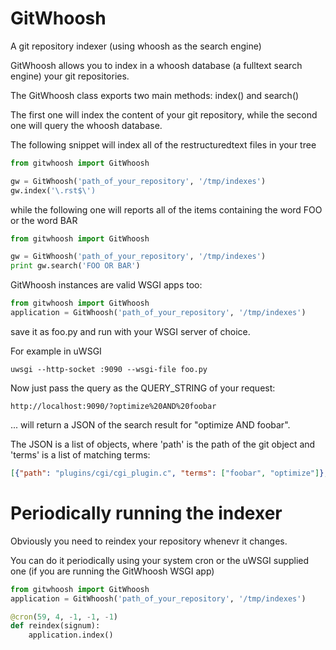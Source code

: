 GitWhoosh
=========

A git repository indexer (using whoosh as the search engine)

GitWhoosh allows you to index in a whoosh database (a fulltext search engine) your git repositories.

The GitWhoosh class exports two main methods: index() and search()

The first one will index the content of your git repository, while the second one will query
the whoosh database.

The following snippet will index all of the restructuredtext files in your tree

```python
from gitwhoosh import GitWhoosh

gw = GitWhoosh('path_of_your_repository', '/tmp/indexes')
gw.index('\.rst$\')
```

while the following one will reports all of the items containing the word FOO or the word BAR

```python
from gitwhoosh import GitWhoosh

gw = GitWhoosh('path_of_your_repository', '/tmp/indexes')
print gw.search('FOO OR BAR')
```

GitWhoosh instances are valid WSGI apps too:

```python
from gitwhoosh import GitWhoosh
application = GitWhoosh('path_of_your_repository', '/tmp/indexes')
```

save it as foo.py and run with your WSGI server of choice.

For example in uWSGI

```
uwsgi --http-socket :9090 --wsgi-file foo.py
```

Now just pass the query as the QUERY_STRING of your request:

```
http://localhost:9090/?optimize%20AND%20foobar
```

... will return a JSON of the search result for "optimize AND foobar".

The JSON is a list of objects, where 'path' is the path of the git object and 'terms' is a list of matching terms:

```json
[{"path": "plugins/cgi/cgi_plugin.c", "terms": ["foobar", "optimize"]}, {"path": "plugins/python/python_plugin.c", "terms": ["foobar", "optimize"]}]
```

Periodically running the indexer
================================

Obviously you need to reindex your repository whenevr it changes.

You can do it periodically using your system cron or the uWSGI supplied one (if you are running the GitWhoosh WSGI app)

```python
from gitwhoosh import GitWhoosh
application = GitWhoosh('path_of_your_repository', '/tmp/indexes')

@cron(59, 4, -1, -1, -1)
def reindex(signum):
    application.index()
```